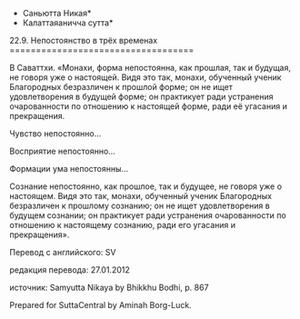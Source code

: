 * Саньютта Никая*
* Калаттаяаничча сутта*

22\.9\. Непостоянство в трёх временах
\=\=\=\=\=\=\=\=\=\=\=\=\=\=\=\=\=\=\=\=\=\=\=\=\=\=\=\=\=\=\=\=\=\=\=

В Саваттхи\. «Монахи, форма непостоянна, как прошлая, так и будущая, не говоря уже о настоящей\. Видя это так, монахи, обученный ученик Благородных безразличен к прошлой форме; он не ищет удовлетворения в будущей форме; он практикует ради устранения очарованности по отношению к настоящей форме, ради её угасания и прекращения\.

Чувство непостоянно…

Восприятие непостоянно…

Формации ума непостоянны…

Сознание непостоянно, как прошлое, так и будущее, не говоря уже о настоящем\. Видя это так, монахи, обученный ученик Благородных безразличен к прошлому сознанию; он не ищет удовлетворения в будущем сознании; он практикует ради устранения очарованности по отношению к настоящему сознанию, ради его угасания и прекращения»\.

Перевод с английского: SV

редакция перевода: 27\.01\.2012

источник: Samyutta Nikaya by Bhikkhu Bodhi, p\. 867

Prepared for SuttaCentral by Aminah Borg\-Luck\.